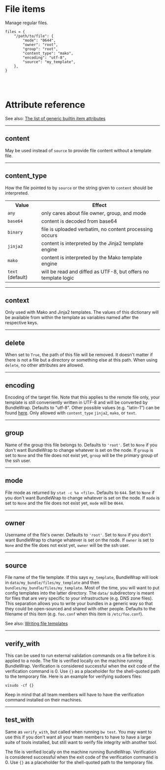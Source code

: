 # File items

Manage regular files.

    files = {
        "/path/to/file": {
            "mode": "0644",
            "owner": "root",
            "group": "root",
            "content_type": "mako",
            "encoding": "utf-8",
            "source": "my_template",
        },
    }

<br><br>

# Attribute reference

See also: [The list of generic builtin item attributes](../repo/items.py.md#builtin-item-attributes)

<hr>

## content

May be used instead of `source` to provide file content without a template file.

<hr>

## content_type

How the file pointed to by `source` or the string given to `content` should be interpreted.

<table>
<tr><th>Value</th><th>Effect</th></tr>
<tr><td><code>any</code></td><td>only cares about file owner, group, and mode</td></tr>
<tr><td><code>base64</code></td><td>content is decoded from base64</td></tr>
<tr><td><code>binary</code></td><td>file is uploaded verbatim, no content processing occurs</td></tr>
<tr><td><code>jinja2</code></td><td>content is interpreted by the Jinja2 template engine</td></tr>
<tr><td><code>mako</code></td><td>content is interpreted by the Mako template engine</td></tr>
<tr><td><code>text</code> (default)</td><td>will be read and diffed as UTF-8, but offers no template logic</td></tr>
</table>

<hr>

## context

Only used with Mako and Jinja2 templates. The values of this dictionary will be available from within the template as variables named after the respective keys.

<hr>

## delete

When set to `True`, the path of this file will be removed. It doesn't matter if there is not a file but a directory or something else at this path. When using `delete`, no other attributes are allowed.

<hr>

## encoding

Encoding of the target file. Note that this applies to the remote file only, your template is still conveniently written in UTF-8 and will be converted by BundleWrap. Defaults to "utf-8". Other possible values (e.g. "latin-1") can be found [here](http://docs.python.org/2/library/codecs.html#standard-encodings). Only allowed with `content_type` `jinja2`, `mako`, or `text`.

<hr>

## group

Name of the group this file belongs to. Defaults to `'root'`. Set to `None` if you don't want BundleWrap to change whatever is set on the node. If `group` is set to `None` and the file does not exist yet, `group` will be the primary group of the ssh user.

<hr>

## mode

File mode as returned by `stat -c %a <file>`. Defaults to `644`. Set to `None` if you don't want BundleWrap to change whatever is set on the node. If `mode` is set to `None` and the file does not exist yet, `mode` will be `0644`.

<hr>

## owner

Username of the file's owner. Defaults to `'root'`. Set to `None` if you don't want BundleWrap to change whatever is set on the node.  If `owner` is set to `None` and the file does not exist yet, `owner` will be the ssh user.

<hr>

## source

File name of the file template. If this says `my_template`, BundleWrap will look in `data/my_bundle/files/my_template` and then `bundles/my_bundle/files/my_template`. Most of the time, you will want to put config templates into the latter directory. The `data/` subdirectory is meant for files that are very specific to your infrastructure (e.g. DNS zone files). This separation allows you to write your bundles in a generic way so that they could be open-sourced and shared with other people. Defaults to the filename of this item (e.g. `foo.conf` when this item is `/etc/foo.conf`).

See also: [Writing file templates](../guide/item_file_templates.md)

<hr>

## verify_with

This can be used to run external validation commands on a file before it is applied to a node. The file is verified locally on the machine running BundleWrap. Verification is considered successful when the exit code of the verification command is 0. Use `{}` as a placeholder for the shell-quoted path to the temporary file. Here is an example for verifying sudoers files:

<pre><code class="nohighlight">visudo -cf {}</code></pre>

Keep in mind that all team members will have to have the verification command installed on their machines.
<hr>

## test_with

Same as `verify_with`, but called when running `bw test`. You may want to use this if you don't want all your team members to have to have a large suite of tools installed, but still want to verify file integrity with another tool.

The file is verified locally on the machine running BundleWrap. Verification is considered successful when the exit code of the verification command is 0. Use `{}` as a placeholder for the shell-quoted path to the temporary file.

